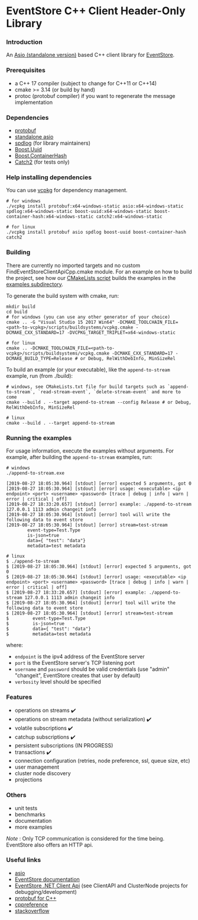 # EventStore C++ Client Header-Only Library

### Introduction

An [Asio (standalone version)](https://www.boost.org/doc/libs/1_71_0/doc/html/boost_asio.html) based C++ client library for [EventStore](https://eventstore.org/).

### Prerequisites

- a C++ 17 compiler (subject to change for C++11 or C++14)
- cmake >= 3.14 (or build by hand)
- protoc (protobuf compiler) if you want to regenerate the message implementation

### Dependencies

- [protobuf](https://developers.google.com/protocol-buffers/)
- [standalone asio](https://www.boost.org/doc/libs/1_71_0/doc/html/boost_asio.html)
- [spdlog](https://github.com/gabime/spdlog) (for library maintainers)
- [Boost.Uuid](https://www.boost.org/doc/libs/1_71_0/libs/uuid/doc/index.html)
- [Boost.ContainerHash](https://www.boost.org/doc/libs/1_71_0/doc/html/hash.html)
- [Catch2](https://github.com/catchorg/Catch2) (for tests only)

### Help installing dependencies

You can use [vcpkg](https://github.com/microsoft/vcpkg) for dependency management. 

```
# for windows
./vcpkg install protobuf:x64-windows-static asio:x64-windows-static spdlog:x64-windows-static boost-uuid:x64-windows-static boost-container-hash:x64-windows-static catch2:x64-windows-static

# for linux
./vcpkg install protobuf asio spdlog boost-uuid boost-container-hash catch2
```

### Building

There are currently no imported targets and no custom FindEventStoreClientApiCpp.cmake module.
For an example on how to build the project, see how our [CMakeLists script](./CMakeLists.txt) builds the examples in the [examples subdirectory](./examples/).

To generate the build system with cmake, run:
```
mkdir build
cd build
# for windows (you can use any other generator of your choice)
cmake .. -G "Visual Studio 15 2017 Win64" -DCMAKE_TOOLCHAIN_FILE=<path-to-vcpkg>/scripts/buildsystems/vcpkg.cmake -DCMAKE_CXX_STANDARD=17 -DVCPKG_TARGET_TRIPLET=x64-windows-static

# for linux
cmake .. -DCMAKE_TOOLCHAIN_FILE=<path-to-vcpkg>/scripts/buildsystems/vcpkg.cmake -DCMAKE_CXX_STANDARD=17 -DCMAKE_BUILD_TYPE=Release # or Debug, RelWithDebInfo, MinSizeRel
```

To build an example (or your executable), like the `append-to-stream` example, run (from ./build):
```
# windows, see CMakeLists.txt file for build targets such as `append-to-stream`, `read-stream-event`, `delete-stream-event` and more to come
cmake --build . --target append-to-stream --config Release # or Debug, RelWithDebInfo, MinSizeRel

# linux
cmake --build . --target append-to-stream
```

### Running the examples

For usage information, execute the examples without arguments. For example, after building the `append-to-stream` examples, run:
```
# windows
./append-to-stream.exe

[2019-08-27 18:05:30.964] [stdout] [error] expected 5 arguments, got 0
[2019-08-27 18:05:30.964] [stdout] [error] usage: <executable> <ip endpoint> <port> <username> <password> [trace | debug | info | warn | error | critical | off]
[2019-08-27 18:33:20.657] [stdout] [error] example: ./append-to-stream 127.0.0.1 1113 admin changeit info
[2019-08-27 18:05:30.964] [stdout] [error] tool will write the following data to event store
[2019-08-27 18:05:30.964] [stdout] [error] stream=test-stream
        event-type=Test.Type
        is-json=true
        data={ "test": "data"}
        metadata=test metadata

# linux
$ ./append-to-stream
$ [2019-08-27 18:05:30.964] [stdout] [error] expected 5 arguments, got 0
$ [2019-08-27 18:05:30.964] [stdout] [error] usage: <executable> <ip endpoint> <port> <username> <password> [trace | debug | info | warn | error | critical | off]
$ [2019-08-27 18:33:20.657] [stdout] [error] example: ./append-to-stream 127.0.0.1 1113 admin changeit info
$ [2019-08-27 18:05:30.964] [stdout] [error] tool will write the following data to event store
$ [2019-08-27 18:05:30.964] [stdout] [error] stream=test-stream
$         event-type=Test.Type
$         is-json=true
$         data={ "test": "data"}
$         metadata=test metadata
```
where: 
- `endpoint` is the ipv4 address of the EventStore server
- `port` is the EventStore server's TCP listening port
- `username` and `password` should be valid credentials (use "admin" "changeit", EventStore creates that user by default)
- `verbosity` level should be specified

### Features

- operations on streams :heavy_check_mark:
- operations on stream metadata (without serialization) :heavy_check_mark:
- volatile subscriptions :heavy_check_mark:
- catchup subscriptions :heavy_check_mark:
- persistent subscriptions (IN PROGRESS)
- transactions :heavy_check_mark:
- connection configuration (retries, node preference, ssl, queue size, etc)
- user management
- cluster node discovery
- projections

### Others

- unit tests
- benchmarks
- documentation
- more examples

*Note* : Only TCP communication is considered for the time being. EventStore also offers an HTTP api.

### Useful links

- [asio](https://www.boost.org/doc/libs/1_71_0/doc/html/boost_asio.html)
- [EventStore documentation](https://eventstore.org/docs/)
- [EventStore .NET Client Api](https://github.com/EventStore/EventStore) (see ClientAPI and ClusterNode projects for debugging/development)
- [protobuf for C++](https://developers.google.com/protocol-buffers/docs/cpptutorial)
- [cppreference](https://en.cppreference.com/w/)
- [stackoverflow](https://stackoverflow.com)
